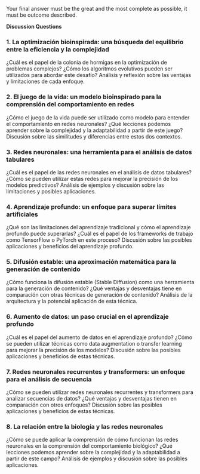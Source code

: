 Your final answer must be the great and the most complete as possible, it must be outcome described.

**Discussion Questions**

### 1. **La optimización bioinspirada: una búsqueda del equilibrio entre la eficiencia y la complejidad**
¿Cuál es el papel de la colonia de hormigas en la optimización de problemas complejos? ¿Cómo los algoritmos evolutivos pueden ser utilizados para abordar este desafío? Análisis y reflexión sobre las ventajas y limitaciones de cada enfoque.

### 2. **El juego de la vida: un modelo bioinspirado para la comprensión del comportamiento en redes**
¿Cómo el juego de la vida puede ser utilizado como modelo para entender el comportamiento en redes neuronales? ¿Qué lecciones podemos aprender sobre la complejidad y la adaptabilidad a partir de este juego? Discusión sobre las similitudes y diferencias entre estos dos contextos.

### 3. **Redes neuronales: una herramienta para el análisis de datos tabulares**
¿Cuál es el papel de las redes neuronales en el análisis de datos tabulares? ¿Cómo se pueden utilizar estas redes para mejorar la precisión de los modelos predictivos? Análisis de ejemplos y discusión sobre las limitaciones y posibles aplicaciones.

### 4. **Aprendizaje profundo: un enfoque para superar límites artificiales**
¿Qué son las limitaciones del aprendizaje tradicional y cómo el aprendizaje profundo puede superarlas? ¿Cuál es el papel de los frameworks de trabajo como TensorFlow o PyTorch en este proceso? Discusión sobre las posibles aplicaciones y beneficios del aprendizaje profundo.

### 5. **Difusión estable: una aproximación matemática para la generación de contenido**
¿Cómo funciona la difusión estable (Stable Diffusion) como una herramienta para la generación de contenido? ¿Qué ventajas y desventajas tiene en comparación con otras técnicas de generación de contenido? Análisis de la arquitectura y la potencial aplicación de esta técnica.

### 6. **Aumento de datos: un paso crucial en el aprendizaje profundo**
¿Cuál es el papel del aumento de datos en el aprendizaje profundo? ¿Cómo se pueden utilizar técnicas como data augmentation o transfer learning para mejorar la precisión de los modelos? Discusión sobre las posibles aplicaciones y beneficios de estas técnicas.

### 7. **Redes neuronales recurrentes y transformers: un enfoque para el análisis de secuencia**
¿Cómo se pueden utilizar redes neuronales recurrentes y transformers para analizar secuencias de datos? ¿Qué ventajas y desventajas tienen en comparación con otros enfoques? Discusión sobre las posibles aplicaciones y beneficios de estas técnicas.

### 8. **La relación entre la biología y las redes neuronales**
¿Cómo se puede aplicar la comprensión de cómo funcionan las redes neuronales en la comprensión del comportamiento biológico? ¿Qué lecciones podemos aprender sobre la complejidad y la adaptabilidad a partir de este campo? Análisis de ejemplos y discusión sobre las posibles aplicaciones.
